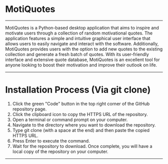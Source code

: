 # MotiQuotes
------------------------------------------------------------------------------------------------------------------------------------------------------------------------------------------------------------------------------------------------------------------------------------------------
MotiQuotes is a Python-based desktop application that aims to inspire and motivate users through a collection of random motivational quotes. The application features a simple and intuitive graphical user interface that allows users to easily navigate and interact with the software. Additionally, MotiQuotes provides users with the option to add new quotes to the existing collection and generate a fresh batch of quotes. With its user-friendly interface and extensive quote database, MotiQuotes is an excellent tool for anyone looking to boost their motivation and improve their outlook on life.
________________________________________________________________________________________________________________________________________________
# Installation Process (Via git clone)
1. Click the green "Code" button in the top right corner of the GitHub repository page.
2. Click the clipboard icon to copy the HTTPS URL of the repository.
3. Open a terminal or command prompt on your computer.
4. Navigate to the directory where you want to download the repository.
5. Type git clone (with a space at the end) and then paste the copied HTTPS URL.
7. Press Enter to execute the command.
8. Wait for the repository to download. Once complete, you will have a local copy of the repository on your computer.
________________________________________________________________________________________________________________________________________________
